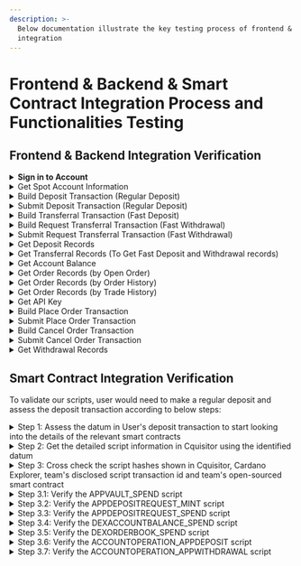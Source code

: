 ```yaml
---
description: >-
  Below documentation illustrate the key testing process of frontend & backend
  integration
---
```


# Frontend & Backend & Smart Contract Integration Process and Functionalities Testing

## Frontend & Backend Integration Verification

<details>

<summary><strong>Sign in to Account</strong></summary>

After the user has pressed the connect wallet button and signed the wallet ownership verification message, frontend will send a signin request to backend using the `SignIn` API

### POST - SignIn (Status Code)

<figure><img src="../../.gitbook/assets/image (99).png" alt=""><figcaption></figcaption></figure>



The `200 status code` shows the api is being called and responded successfully

### POST - SignIn (Request params)

<figure><img src="../../.gitbook/assets/image (14) (1).png" alt=""><figcaption></figcaption></figure>



The request param is aligned with the required request param from the backend API

<figure><img src="../../.gitbook/assets/image (54).png" alt=""><figcaption></figcaption></figure>



### POST - SignIn (Response)

<figure><img src="../../.gitbook/assets/image (55).png" alt=""><figcaption></figcaption></figure>



The response fields are aligned with the required response fields from the backend API

<figure><img src="../../.gitbook/assets/image (56).png" alt=""><figcaption></figcaption></figure>



</details>

<details>

<summary>Get Spot Account Information</summary>

After the user has performed a successful sign-in, frontend will call the GET spot-account API to retrieve necessary account information related to the user account

### GET - Spot-account (Status Code)

<figure><img src="../../.gitbook/assets/image (58).png" alt=""><figcaption></figcaption></figure>



The `200 status code` shows the api is being called and responded successfully

### GET - Spot-account (Response)

<figure><img src="../../.gitbook/assets/image (59).png" alt=""><figcaption></figcaption></figure>



The response fields are aligned with the required response fields from the backend API

<figure><img src="../../.gitbook/assets/image (60).png" alt=""><figcaption></figcaption></figure>

</details>

<details>

<summary>Build Deposit Transaction (Regular Deposit)</summary>

After successful signin, user can press the deposit button and select the "Regular deposit" to deposit funds when next hydra open event occurs. After inputting the deposit amount per asset, the user can press confirm to build the deposit transaction. User's wallet signature is required to authorized the deposit transaction. Smart contract is being integrated in this action as well (Please see the smart contract integration part below for more information).

### POST - /accounts/deposit/build (Status Code)

<figure><img src="../../.gitbook/assets/image (100).png" alt=""><figcaption></figcaption></figure>



The `200 status code` shows the api is being called and responded successfully

### POST - /accounts/deposit/build (Request params)

<figure><img src="../../.gitbook/assets/image (101).png" alt=""><figcaption></figcaption></figure>



The request param is aligned with the required request param from the backend API

<figure><img src="../../.gitbook/assets/image (102).png" alt=""><figcaption></figcaption></figure>



### POST - /accounts/deposit/build (Response)

<figure><img src="../../.gitbook/assets/image (103).png" alt=""><figcaption></figcaption></figure>



The response fields are aligned with the required response fields from the backend API

<figure><img src="../../.gitbook/assets/image (104).png" alt=""><figcaption></figcaption></figure>

</details>

<details>

<summary>Submit Deposit Transaction (Regular Deposit)</summary>

Continuing from the Build Deposit Transaction, frontend will submit the user-signed deposit transaction to the Cardano blockchain. The transaction must have been previously built using the /accounts/deposit/build endpoint and signed with the user's wallet

### POST - /accounts/deposit/submit (Status Code)

<figure><img src="../../.gitbook/assets/image.png" alt=""><figcaption></figcaption></figure>

The `200 status code` shows the api is being called and responded successfully



### POST - /accounts/deposit/submit (Request params)

<figure><img src="../../.gitbook/assets/image (2).png" alt=""><figcaption></figcaption></figure>



The request param is aligned with the required request param from the backend API

<figure><img src="../../.gitbook/assets/image (3).png" alt=""><figcaption></figcaption></figure>



### POST - /accounts/deposit/submit (Response)

<figure><img src="../../.gitbook/assets/image (4).png" alt=""><figcaption></figcaption></figure>



The response fields are aligned with the required response fields from the backend API

<figure><img src="../../.gitbook/assets/image (5).png" alt=""><figcaption></figcaption></figure>



</details>

<details>

<summary>Build Transferral Transaction (Fast Deposit)</summary>

After successful signin, user can press the deposit button and select the "Fast Deposit" to deposit funds shortly with aid of an operator. After inputting the deposit amount per asset, the user can press confirm to build the deposit transaction.



### POST - /accounts/transferal/build (Status Code)

<figure><img src="../../.gitbook/assets/image (14).png" alt=""><figcaption></figcaption></figure>



The `200 status code` shows the api is being called and responded successfully



### POST - /accounts/transferal/build (Request params)

<figure><img src="../../.gitbook/assets/image (15).png" alt=""><figcaption></figcaption></figure>



The request param is aligned with the required request param from the backend API

<figure><img src="../../.gitbook/assets/image (16).png" alt=""><figcaption></figcaption></figure>



### POST - /accounts/transferal/build (Response)

<figure><img src="../../.gitbook/assets/image (17).png" alt=""><figcaption></figcaption></figure>



The response fields are aligned with the required response fields from the backend API

<figure><img src="../../.gitbook/assets/image (18).png" alt=""><figcaption></figcaption></figure>



</details>

<details>

<summary>Build Request Transferral Transaction (Fast Withdrawal)</summary>

After successful signin, user can press the deposit button and select the "Fast Withdrawal" to withdrawfunds shortly with aid of an operator. After inputting the withdraw amount per asset, the user can press confirm to build the deposit transaction.



### POST - /accounts/request-transferal/build (Status Code)

<figure><img src="../../.gitbook/assets/image (19).png" alt=""><figcaption></figcaption></figure>

The `200 status code` shows the api is being called and responded successfully



### POST - /accounts/transferal/build (Request params)

<figure><img src="../../.gitbook/assets/image (20).png" alt=""><figcaption></figcaption></figure>



The request param is aligned with the required request param from the backend API

<figure><img src="../../.gitbook/assets/image (22).png" alt=""><figcaption></figcaption></figure>



### POST - /accounts/transferal/build (Response)

<figure><img src="../../.gitbook/assets/image (121).png" alt=""><figcaption></figcaption></figure>



The response fields are aligned with the required response fields from the backend API

<figure><img src="../../.gitbook/assets/image (24).png" alt=""><figcaption></figcaption></figure>

</details>

<details>

<summary>Submit Request Transferral Transaction (Fast Withdrawal)</summary>

Continuing from the Build Request Transferral Transaction, the frontend submits a user-signed request transferal transaction to the Cardano blockchain.&#x20;



### POST - /accounts/request-transferal/submit (Status Code)

<figure><img src="../../.gitbook/assets/image (123).png" alt=""><figcaption></figcaption></figure>



The `200 status code` shows the api is being called and responded successfully



### POST - /accounts/transferal/submit (Request params)

<figure><img src="../../.gitbook/assets/image (124).png" alt=""><figcaption></figcaption></figure>



The request param is aligned with the required request param from the backend API

<figure><img src="../../.gitbook/assets/image (125).png" alt=""><figcaption></figcaption></figure>



### POST - /accounts/transferal/submit (Response)

<figure><img src="../../.gitbook/assets/image (126).png" alt=""><figcaption></figcaption></figure>



The response fields are aligned with the required response fields from the backend API

<figure><img src="../../.gitbook/assets/image (127).png" alt=""><figcaption></figcaption></figure>

</details>

<details>

<summary>Get Deposit Records</summary>

After successful signin, user can visit the dashboard page to view the regular deposit records. Frontend will call the GET deposit-records API to retrieve the regular deposit records by the user.

### GET - Deposit-records (Status Code)

<figure><img src="../../.gitbook/assets/image (9).png" alt=""><figcaption></figcaption></figure>



The `200 status code` shows the api is being called and responded successfully



### GET - Deposit-records (Response)

<figure><img src="../../.gitbook/assets/image (8).png" alt=""><figcaption></figcaption></figure>



The deposit records shown in dashboard page are aligned with the data returned by the backend API. The backend API response fields are aligned with the required response fields from the backend API

<figure><img src="../../.gitbook/assets/image (12).png" alt=""><figcaption></figcaption></figure>



</details>

<details>

<summary>Get Transferral Records (To Get Fast Deposit and Withdrawal records)</summary>

After successful signin, user can visit the dashboard page to view the fast deposit records. Frontend will call the GET transferl-records API to retrieve the fast deposit records by the user.

### GET - transferal-records (Status Code)

<figure><img src="../../.gitbook/assets/image (128).png" alt=""><figcaption></figcaption></figure>



The `200 status code` shows the api is being called and responded successfully



### GET - transferal-records (Response)

<figure><img src="../../.gitbook/assets/image (129).png" alt=""><figcaption></figcaption></figure>



<figure><img src="../../.gitbook/assets/image (130).png" alt=""><figcaption></figcaption></figure>



The transferal records shown in dashboard page are aligned with the data returned by the backend API. The backend API response fields are aligned with the required response fields from the backend API



<figure><img src="../../.gitbook/assets/image (131).png" alt=""><figcaption></figcaption></figure>



</details>

<details>

<summary>Get Account Balance</summary>

After successful signin, user can visit the trading page to view the account's available balance. Frontend will call the GET account-balance API to retrieve the account balance by the user.

### GET - account-balance (Status Code)

<figure><img src="../../.gitbook/assets/image (64).png" alt=""><figcaption></figcaption></figure>



The `200 status code` shows the api is being called and responded successfully

### GET - account-balance (Response)

<figure><img src="../../.gitbook/assets/image (65).png" alt=""><figcaption></figcaption></figure>



The available balance shown in trading page are aligned with the api response from backend. The response fields are aligned with the required response fields from the backend API

<figure><img src="../../.gitbook/assets/image (66).png" alt=""><figcaption></figcaption></figure>

</details>

<details>

<summary>Get Order Records (by Open Order)</summary>

After successful signin, user can visit the trading page to view the open order records. Frontend will call the GET order-records API filtered by status (openOrder) to retrieve the open order records by the user.

### GET - order-records (Status Code)

<figure><img src="../../.gitbook/assets/image (67).png" alt=""><figcaption></figcaption></figure>



The `200 status code` shows the api is being called and responded successfully



### GET - order-records (Response)

<figure><img src="../../.gitbook/assets/image (68).png" alt=""><figcaption></figcaption></figure>



The open order records shown in trading page are aligned with the api response from backend. The response fields are aligned with the required response fields from the backend API

<figure><img src="../../.gitbook/assets/image (69).png" alt=""><figcaption></figcaption></figure>

</details>

<details>

<summary>Get Order Records (by Order History)</summary>

After successful signin, user can visit the trading page to view the order history records. Frontend will call the GET order-records API filtered by status (orderHistory) to retrieve the order history records by the user.

### GET - order-records (Status Code)

<figure><img src="../../.gitbook/assets/image (70).png" alt=""><figcaption></figcaption></figure>



The `200 status code` shows the api is being called and responded successfully

### GET - order-records (Response)

<figure><img src="../../.gitbook/assets/image (71).png" alt=""><figcaption></figcaption></figure>



The order history records shown in trading page are aligned with the api response from backend. The response fields are aligned with the required response fields from the backend API

<figure><img src="../../.gitbook/assets/image (72).png" alt=""><figcaption></figcaption></figure>

</details>

<details>

<summary>Get Order Records (by Trade History)</summary>

After successful signin, user can visit the trading page to view the trade history records. Frontend will call the GET order-records API filtered by status (tradeHistory) to retrieve the trade history records by the user.

### GET - order-records (Status Code)

<figure><img src="../../.gitbook/assets/image (73).png" alt=""><figcaption></figcaption></figure>



The `200 status code` shows the api is being called and responded successfully

### GET - order-records (Response)

<figure><img src="../../.gitbook/assets/image (74).png" alt=""><figcaption></figcaption></figure>

The trade history records shown in trading page are aligned with the api response from backend. The response fields are aligned with the required response fields from the backend API

<figure><img src="../../.gitbook/assets/image (75).png" alt=""><figcaption></figcaption></figure>

</details>

<details>

<summary>Get API Key</summary>

After successful signin, user can visit the dashboard page to view the api-key. Frontend will call the GET api-key API to retrieve the api key by the user.

### GET - api-key (Status Code)

<figure><img src="../../.gitbook/assets/image (76).png" alt=""><figcaption></figcaption></figure>



The `200 status code` shows the api is being called and responded successfully

### GET - api-key (Response)

<figure><img src="../../.gitbook/assets/image (77).png" alt=""><figcaption></figcaption></figure>



The api key shown in dashboard page is aligned with the api response from backend. The response fields are aligned with the required response fields from the backend API

<figure><img src="../../.gitbook/assets/image (78).png" alt=""><figcaption></figcaption></figure>

</details>

<details>

<summary>Build Place Order Transaction</summary>

After successful signin, user can visit the trading page to place order. Frontend will call the POST order/build API to construct an unsigned Cardano transaction for placing a limit or market order. The transaction must be signed by the user's operation key and then submitted using the /order/submit endpoint.

### POST - order/build (Status Code)

<figure><img src="../../.gitbook/assets/image (79).png" alt=""><figcaption></figcaption></figure>



The `200 status code` shows the api is being called and responded successfully

### POST - order/build (Request Parameters)

<mark style="color:red;">To be updated</mark>



The request param's fields are aligned with the required request params from the backend API

<figure><img src="../../.gitbook/assets/image (81).png" alt=""><figcaption></figcaption></figure>



### POST - order/build (Response)

<figure><img src="../../.gitbook/assets/image (82).png" alt=""><figcaption></figcaption></figure>



The response fields are aligned with the required response fields from the backend API

<figure><img src="../../.gitbook/assets/image (83).png" alt=""><figcaption></figcaption></figure>

</details>

<details>

<summary>Submit Place Order Transaction</summary>

Continue from the Build Place Order Transaction section, frontend submits a signed order transaction to hydra. Use this endpoint after signing the transaction hex returned from /order/build

### POST - order/submit (Status Code)

<figure><img src="../../.gitbook/assets/image (84).png" alt=""><figcaption></figcaption></figure>



The `200 status code` shows the api is being called and responded successfully

### POST - order/submit (Request Parameters)

<figure><img src="../../.gitbook/assets/image (85).png" alt=""><figcaption></figcaption></figure>



The request param's fields are aligned with the required request params from the backend API

<figure><img src="../../.gitbook/assets/image (86).png" alt=""><figcaption></figcaption></figure>



### POST - order/submit (Response)

<figure><img src="../../.gitbook/assets/image (87).png" alt=""><figcaption></figcaption></figure>



The response fields are aligned with the required response fields from the backend API

<figure><img src="../../.gitbook/assets/image (88).png" alt=""><figcaption></figcaption></figure>



</details>

<details>

<summary>Build Cancel Order Transaction</summary>

After successful signin, user can visit the trading page to cancel order. Frontend will call the DELETE order/{id}/build API to construct an unsigned Cardano transaction for cancelling a specific order by its ID. The transaction must be signed by the user's operation key and then submitted using the /order/submit endpoint.

### DELETE - order/{id}/build (Status Code)

<figure><img src="../../.gitbook/assets/image (89).png" alt=""><figcaption></figcaption></figure>



The `200 status code` shows the api is being called and responded successfully

### DELETE - order/{id}/build (Response)

<figure><img src="../../.gitbook/assets/image (91).png" alt=""><figcaption></figcaption></figure>



The response field is aligned with the required response's field from the backend API

<figure><img src="../../.gitbook/assets/image (92).png" alt=""><figcaption></figcaption></figure>

</details>

<details>

<summary>Submit Cancel Order Transaction</summary>

Continue from the Build Cancel Order Transaction section, frontend submits a signed order transaction to hydra. Use this endpoint after signing the transaction hex returned from /order/{id}/build

### DELETE - order/submit (Status Code)

<figure><img src="../../.gitbook/assets/image (93).png" alt=""><figcaption></figcaption></figure>



The `200 status code` shows the api is being called and responded successfully



### DELETE - order/submit (Request params)

<figure><img src="../../.gitbook/assets/image (94).png" alt=""><figcaption></figcaption></figure>



The request param's fields are aligned with the required request params from the backend API

<figure><img src="../../.gitbook/assets/image (95).png" alt=""><figcaption></figcaption></figure>



### DELETE - order/submit (Response)

<figure><img src="../../.gitbook/assets/image (96).png" alt=""><figcaption></figcaption></figure>



The response field is aligned with the required response's field from the backend API

<figure><img src="../../.gitbook/assets/image (97).png" alt=""><figcaption></figcaption></figure>

</details>

<details>

<summary>Get Withdrawal Records</summary>

After successful signin, user can visit the dashboard page to view the regular withdrawal records. Frontend will call the GET withdrawal-records API to retrieve the regular withdrawal records by the user.

### GET - Withdrawal-records (Status Code)

<figure><img src="../../.gitbook/assets/image (10).png" alt=""><figcaption></figcaption></figure>



The `200 status code` shows the api is being called and responded successfully

### GET - Withdrawal-records (Response)

<figure><img src="../../.gitbook/assets/image (11).png" alt=""><figcaption></figcaption></figure>

The withdrawal records shown in dashboard page are aligned with the data returned by the backend API. The backend API response fields are aligned with the required response fields from the backend API

<figure><img src="../../.gitbook/assets/image (13).png" alt=""><figcaption></figcaption></figure>



</details>



## Smart Contract Integration Verification

To validate our scripts, user would need to make a regular deposit and assess the deposit transaction according to below steps:

<details>

<summary>Step 1: Assess the datum in User's deposit transaction to start looking into the details of the relevant smart contracts</summary>

After signing and submitting the deposit transaction, user will be able to find the deposit transaction in browser wallet (e.g. eternl, vespr, etc.). User view the deposit transaction in Cardano Explorer and browse the "Reference Input" section. Click to expand the datum information for further verification in [https://cardananium.github.io/cquisitor/](https://cardananium.github.io/cquisitor/) (A tool supporting decode by CSL to verify all involved script information)



<figure><img src="../../.gitbook/assets/image (8) (1).png" alt=""><figcaption></figcaption></figure>





</details>

<details>

<summary>Step 2: Get the detailed script information in Cquisitor using the identified datum</summary>

Copy the full datum found in step 1 to [https://cardananium.github.io/cquisitor/](https://cardananium.github.io/cquisitor/). Select `Decode by CSL` as the tool, `PlutusData` as the CSL type, `preprod` as network type, `BasicConversions` as Schema



<figure><img src="../../.gitbook/assets/image (9) (1).png" alt=""><figcaption></figcaption></figure>



</details>

<details>

<summary>Step 3: Cross check the script hashes shown in Cquisitor, Cardano Explorer, team's disclosed script transaction id and team's open-sourced smart contract</summary>

AppOracle will always be taken as the reference input in all L1 transactions to pass the validation of each script. It acts as a bridge to connect every scripts all together and shares the policyId and script address info among them. The output's field sequence shown in the JSON in cquisitor is according to team's open-source smart contract's pub type AppOracleDatum:

Visit [https://github.com/deltadefi-protocol/aiken-virtual-dex/blob/staging/lib/hydra\_dex/types.ak](https://github.com/deltadefi-protocol/aiken-virtual-dex/blob/staging/lib/hydra_dex/types.ak) and locate the `pub type AppOracleDatum`:

```
pub type WithdrawalScriptHashes {
  app_deposit: ScriptHash,
  app_withdrawal: ScriptHash,
  emergency_cancel_order: ScriptHash,
}

pub type AppOracleDatum {
  operation_key: VerificationKeyHash,
  stop_key: VerificationKeyHash,
  oracle_nft: PolicyId,
  oracle_address: Address,
  app_vault_address: Address,
  app_deposit_request_token: PolicyId,
  app_deposit_request_address: Address,
  dex_account_balance_token: PolicyId,
  dex_account_balance_address: Address,
  dex_order_book_token: PolicyId,
  dex_order_book_address: Address,
  emergency_cancel_order_request_token: PolicyId, // Not used in MVP
  emergency_cancel_order_request_address: Address, // Not used in MVP
  emergency_withdrawal_request_token: PolicyId, // Not used in MVP
  emergency_withdrawal_request_address: Address, // Not used in MVP
  all_withdrawal_script_hashes: WithdrawalScriptHashes,
  hydra_info: HydraInfo,
}
```



For example, since `app_vault_address` is located as the 5th field of AppOracleDatum, it will be shown as the `4th field` in the JSON outputted by cquisitor.



For the MVP, the team has only deployed below scripts with the corresponding `transaction hashes` :

1. APPVAULT\_SPEND: `57854b8511b1a50871ca963ec484dced2e2f7f896d30151539f199009627697f`
2. APPDEPOSITREQUEST\_MINT: `cf70f97385098d8c4731e087b5c19d57eb5a0722020bca23c2dd500bba52bb42`
3. APPDEPOSITREQUEST\_SPEND: `a7411fbcef4165796e0c8eb398fab1114b63f9919a368e1b8fb1fa80744b41b4`
4. DEXACCOUNTBALANCE\_SPEND: `46986417bb211c7150eba6853e10ef23216712a108250b0a4a924e76be07caa4`
5. DEXORDERBOOK\_SPEND: `1e21600cc5e1886981ce99b6fc78789634c2900abf4bc9038511cc8449a171b1`
6. ACCOUNTOPERATION\_APPDEPOSIT: `6d98e85b02713a9847c76befaef89f87480e75e136900719b5fe4ef982aba813`
7. ACCOUNTOPERATION\_APPWITHDRAWAL: `9bb2b01da61f67625f658839a49c6e869a285d65fc9437a1ce3d8c0702259183`



</details>

<details>

<summary>Step 3.1: Verify the APPVAULT_SPEND script</summary>

tx id: `57854b8511b1a50871ca963ec484dced2e2f7f896d30151539f199009627697f`&#x20;



Search the trasnaction by tx id in Cardano explorer and locate the `script hash` in Outputs

<figure><img src="../../.gitbook/assets/image (12) (1).png" alt=""><figcaption></figcaption></figure>



Validated the identified script hash with the output shown in cquisitor

<figure><img src="../../.gitbook/assets/image (13) (1).png" alt=""><figcaption></figcaption></figure>



</details>

<details>

<summary>Step 3.2: Verify the APPDEPOSITREQUEST_MINT script</summary>

tx id:  `cf70f97385098d8c4731e087b5c19d57eb5a0722020bca23c2dd500bba52bb42`&#x20;



Search the trasnaction by tx id in Cardano explorer and locate the `script hash` in Outputs

<figure><img src="../../.gitbook/assets/image (105).png" alt=""><figcaption></figcaption></figure>



Validated the identified script hash with the output shown in cquisitor

<figure><img src="../../.gitbook/assets/image (106).png" alt=""><figcaption></figcaption></figure>

</details>

<details>

<summary>Step 3.3: Verify the APPDEPOSITREQUEST_SPEND script</summary>

Txid: `a7411fbcef4165796e0c8eb398fab1114b63f9919a368e1b8fb1fa80744b41b4`&#x20;



Search the trasnaction by tx id in Cardano explorer and locate the `script hash` in Outputs

<figure><img src="../../.gitbook/assets/image (107).png" alt=""><figcaption></figcaption></figure>



Validated the identified script hash with the output shown in cquisitor

<figure><img src="../../.gitbook/assets/image (108).png" alt=""><figcaption></figcaption></figure>

</details>

<details>

<summary>Step 3.4: Verify the DEXACCOUNTBALANCE_SPEND script </summary>

Txid: `46986417bb211c7150eba6853e10ef23216712a108250b0a4a924e76be07caa4`&#x20;



Search the trasnaction by tx id in Cardano explorer and locate the `script hash` in Outputs

<figure><img src="../../.gitbook/assets/image (109).png" alt=""><figcaption></figcaption></figure>



Validated the identified script hash with the output shown in cquisitor

<figure><img src="../../.gitbook/assets/image (110).png" alt=""><figcaption></figcaption></figure>

</details>

<details>

<summary>Step 3.5: Verify the DEXORDERBOOK_SPEND script </summary>

Txid: `1e21600cc5e1886981ce99b6fc78789634c2900abf4bc9038511cc8449a171b1`&#x20;



Search the trasnaction by tx id in Cardano explorer and locate the `script hash` in Outputs

<figure><img src="../../.gitbook/assets/image (112).png" alt=""><figcaption></figcaption></figure>



Validated the identified script hash with the output shown in cquisitor

<figure><img src="../../.gitbook/assets/image (113).png" alt=""><figcaption></figcaption></figure>

</details>

<details>

<summary>Step 3.6: Verify the ACCOUNTOPERATION_APPDEPOSIT script</summary>

Txid: `6d98e85b02713a9847c76befaef89f87480e75e136900719b5fe4ef982aba813`&#x20;



Search the trasnaction by tx id in Cardano explorer and locate the `script hash` in Outputs

<figure><img src="../../.gitbook/assets/image (116).png" alt=""><figcaption></figcaption></figure>



Validated the identified script hash with the output shown in cquisitor

<figure><img src="../../.gitbook/assets/image (118).png" alt=""><figcaption></figcaption></figure>

</details>

<details>

<summary>Step 3.7: Verify the ACCOUNTOPERATION_APPWITHDRAWAL script</summary>

Txid: `9bb2b01da61f67625f658839a49c6e869a285d65fc9437a1ce3d8c0702259183`



Search the trasnaction by tx id in Cardano explorer and locate the `script hash` in Outputs

<figure><img src="../../.gitbook/assets/image (119).png" alt=""><figcaption></figcaption></figure>



Validated the identified script hash with the output shown in cquisitor

<figure><img src="../../.gitbook/assets/image (120).png" alt=""><figcaption></figcaption></figure>

</details>
